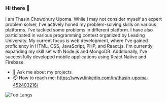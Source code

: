 ### Hi there 👋

I am Thasin Chowdhury Upoma. While I may not consider myself an expert problem solver, I've actively honed my problem-solving skills on various platforms. I've tackled some problems in different platform. I have also participated in various programming contest organized by Leading University. My current focus is web development, where I've gained proficiency in HTML, CSS, JavaScript, PHP, and React.js. I'm currently expanding my skill set with Node.js and MongoDB. Additionally, I've successfully developed mobile applications using React Native and Firebase.

- 💬 Ask me about my projects
- 📫 How to reach me: https://www.linkedin.com/in/thasin-upoma-452403216/


![Top Langs](https://github-readme-stats.vercel.app/api/top-langs/?username=upomathasin&hide_progress=true)


